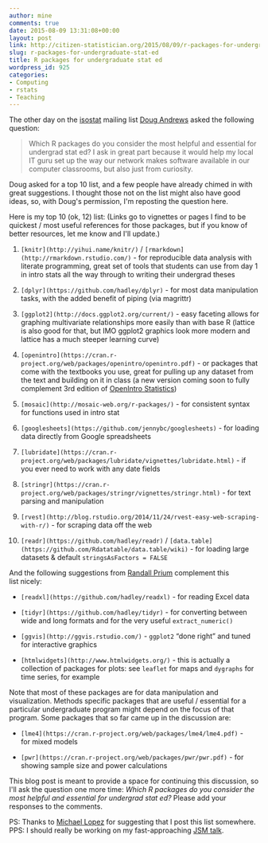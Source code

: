 ```yaml
---
author: mine
comments: true
date: 2015-08-09 13:31:08+00:00
layout: post
link: http://citizen-statistician.org/2015/08/09/r-packages-for-undergraduate-stat-ed/
slug: r-packages-for-undergraduate-stat-ed
title: R packages for undergraduate stat ed
wordpress_id: 925
categories:
- Computing
- rstats
- Teaching
---
```


The other day on the [isostat](http://www.amstat.org/committees/isostat/isostat.html) mailing list [Doug Andrews](http://www5.wittenberg.edu/academics/math/facultystaff/andrews.html) asked the following question:


<blockquote>Which R packages do you consider the most helpful and essential for undergrad stat ed? I ask in great part because it would help my local IT guru set up the way our network makes software available in our computer classrooms, but also just from curiosity.</blockquote>


Doug asked for a top 10 list, and a few people have already chimed in with great suggestions. I thought those not on the list might also have good ideas, so, with Doug's permission, I'm reposting the question here.

Here is my top 10 (ok, 12) list:
(Links go to vignettes or pages I find to be quickest / most useful references for those packages, but if you know of better resources, let me know and I'll update.)



	
  1. `[knitr](http://yihui.name/knitr/)` / `[rmarkdown](http://rmarkdown.rstudio.com/)` - for reproducible data analysis with literate programming, great set of tools that students can use from day 1 in intro stats all the way through to writing their undergrad theses

	
  2. `[dplyr](https://github.com/hadley/dplyr)` - for most data manipulation tasks, with the added benefit of piping (via magrittr)

	
  3. `[ggplot2](http://docs.ggplot2.org/current/)` - easy faceting allows for graphing multivariate relationships more easily than with base R (lattice is also good for that, but IMO ggplot2 graphics look more modern and lattice has a much steeper learning curve)

	
  4. `[openintro](https://cran.r-project.org/web/packages/openintro/openintro.pdf)` - or packages that come with the textbooks you use, great for pulling up any dataset from the text and building on it in class (a new version coming soon to fully complement 3rd edition of [OpenIntro Statistics](https://www.openintro.org/os))

	
  5. `[mosaic](http://mosaic-web.org/r-packages/)` - for consistent syntax for functions used in intro stat

	
  6. `[googlesheets](https://github.com/jennybc/googlesheets)` - for loading data directly from Google spreadsheets

	
  7. `[lubridate](https://cran.r-project.org/web/packages/lubridate/vignettes/lubridate.html)` - if you ever need to work with any date fields

	
  8. `[stringr](https://cran.r-project.org/web/packages/stringr/vignettes/stringr.html)` - for text parsing and manipulation

	
  9. `[rvest](http://blog.rstudio.org/2014/11/24/rvest-easy-web-scraping-with-r/)` - for scraping data off the web

	
  10. `[readr](https://github.com/hadley/readr)` / `[data.table](https://github.com/Rdatatable/data.table/wiki)` - for loading large datasets & default `stringsAsFactors = FALSE`


And the following suggestions from [Randall Prium](http://www.calvin.edu/~rpruim/) complement this list nicely:



	
  * `[readxl](https://github.com/hadley/readxl)` - for reading Excel data

	
  * `[tidyr](https://github.com/hadley/tidyr)` - for converting between wide and long formats and for the very useful `extract_numeric()`

	
  * `[ggvis](http://ggvis.rstudio.com/)` - `ggplot2` “done right” and tuned for interactive graphics

	
  * `[htmlwidgets](http://www.htmlwidgets.org/)` - this is actually a collection of packages for plots: see `leaflet` for maps and `dygraphs` for time series, for example


Note that most of these packages are for data manipulation and visualization. Methods specific packages that are useful / essential for a particular undergraduate program might depend on the focus of that program. Some packages that so far came up in the discussion are:

	
  * `[lme4](https://cran.r-project.org/web/packages/lme4/lme4.pdf)` - for mixed models

	
  * `[pwr](https://cran.r-project.org/web/packages/pwr/pwr.pdf)` - for showing sample size and power calculations


This blog post is meant to provide a space for continuing this discussion, so I'll ask the question one more time: _Which R packages do you consider the most helpful and essential for undergrad stat ed?_ Please add your responses to the comments.



PS: Thanks to [Michael Lopez](http://statsbylopez.com/) for suggesting that I post this list somewhere.
PPS: I should really be working on my fast-approaching [JSM talk](http://www.amstat.org/meetings/jsm/2015/onlineprogram/AbstractDetails.cfm?abstractid=314670).
